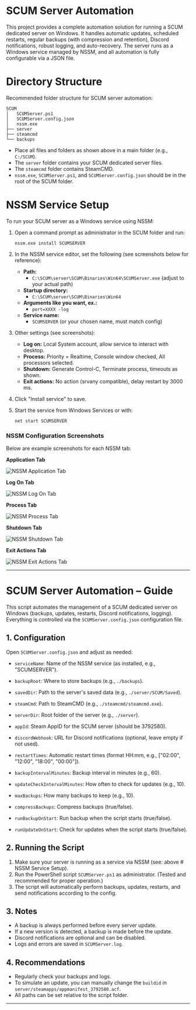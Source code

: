# SCUM Server Automation

This project provides a complete automation solution for running a SCUM dedicated server on Windows. It handles automatic updates, scheduled restarts, regular backups (with compression and retention), Discord notifications, robust logging, and auto-recovery. The server runs as a Windows service managed by NSSM, and all automation is fully configurable via a JSON file.

# Directory Structure

Recommended folder structure for SCUM server automation:

```
SCUM
│   SCUMServer.ps1
│   SCUMServer.config.json
│   nssm.exe
├── server
├── steamcmd
└── backups
```

- Place all files and folders as shown above in a main folder (e.g., `C:/SCUM`).
- The `server` folder contains your SCUM dedicated server files.
- The `steamcmd` folder contains SteamCMD.
- `nssm.exe`, `SCUMServer.ps1`, and `SCUMServer.config.json` should be in the root of the SCUM folder.

# NSSM Service Setup

To run your SCUM server as a Windows service using NSSM:

1. Open a command prompt as administrator in the SCUM folder and run:
   ```
   nssm.exe install SCUMSERVER
   ```
2. In the NSSM service editor, set the following (see screenshots below for reference):
   - **Path:**
     - `C:\SCUM\server\SCUM\Binaries\Win64\SCUMServer.exe` (adjust to your actual path)
   - **Startup directory:**
     - `C:\SCUM\server\SCUM\Binaries\Win64`
   - **Arguments like you want, ex.:**
     - `port=XXXX -log` 
   - **Service name:**
     - `SCUMSERVER` (or your chosen name, must match config)

3. Other settings (see screenshots):
   - **Log on:** Local System account, allow service to interact with desktop.
   - **Process:** Priority = Realtime, Console window checked, All processors selected.
   - **Shutdown:** Generate Control-C, Terminate process, timeouts as shown.
   - **Exit actions:** No action (srvany compatible), delay restart by 3000 ms.

4. Click "Install service" to save.

5. Start the service from Windows Services or with:
   ```
   net start SCUMSERVER
   ```

### NSSM Configuration Screenshots

Below are example screenshots for each NSSM tab:

**Application Tab**

![NSSM Application Tab](https://playhub.cz/scum/manager/nssm1.png)

**Log On Tab**

![NSSM Log On Tab](https://playhub.cz/scum/manager/nssm2.png)

**Process Tab**

![NSSM Process Tab](https://playhub.cz/scum/manager/nssm3.png)

**Shutdown Tab**

![NSSM Shutdown Tab](https://playhub.cz/scum/manager/nssm4.png)

**Exit Actions Tab**

![NSSM Exit Actions Tab](https://playhub.cz/scum/manager/nssm5.png)

---
# SCUM Server Automation – Guide

This script automates the management of a SCUM dedicated server on Windows (backups, updates, restarts, Discord notifications, logging). Everything is controlled via the `SCUMServer.config.json` configuration file.

## 1. Configuration

Open `SCUMServer.config.json` and adjust as needed:

- `serviceName`: Name of the NSSM service (as installed, e.g., "SCUMSERVER").
- `backupRoot`: Where to store backups (e.g., `./backups`).
- `savedDir`: Path to the server's saved data (e.g., `./server/SCUM/Saved`).
- `steamCmd`: Path to SteamCMD (e.g., `./steamcmd/steamcmd.exe`).
- `serverDir`: Root folder of the server (e.g., `./server`).
- `appId`: Steam AppID for the SCUM server (should be 3792580).
- `discordWebhook`: URL for Discord notifications (optional, leave empty if not used).
- `restartTimes`: Automatic restart times (format HH:mm, e.g., ["02:00", "12:00", "18:00", "00:00"]).

- `backupIntervalMinutes`: Backup interval in minutes (e.g., 60).
- `updateCheckIntervalMinutes`: How often to check for updates (e.g., 10).
- `maxBackups`: How many backups to keep (e.g., 10).
- `compressBackups`: Compress backups (true/false).
- `runBackupOnStart`: Run backup when the script starts (true/false).
- `runUpdateOnStart`: Check for updates when the script starts (true/false).

## 2. Running the Script

1. Make sure your server is running as a service via NSSM (see: above # NSSM Service Setup).
2. Run the PowerShell script `SCUMServer.ps1` as administrator. (Tested and recommended for proper operation.)
3. The script will automatically perform backups, updates, restarts, and send notifications according to the config.

## 3. Notes
- A backup is always performed before every server update.
- If a new version is detected, a backup is made before the update.
- Discord notifications are optional and can be disabled.
- Logs and errors are saved in `SCUMServer.log`.

## 4. Recommendations
- Regularly check your backups and logs.
- To simulate an update, you can manually change the `buildid` in `server/steamapps/appmanifest_3792580.acf`.
- All paths can be set relative to the script folder.

---
